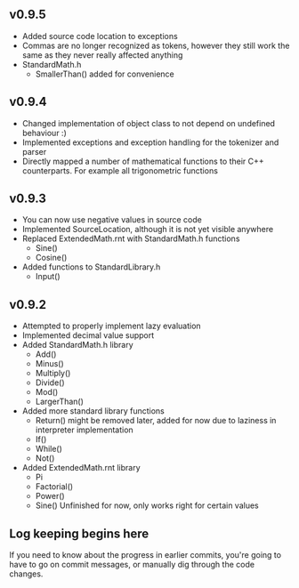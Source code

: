 ## v0.9.5

* Added source code location to exceptions
* Commas are no longer recognized as tokens, however they still work the same as they never really affected anything
* StandardMath.h
	* SmallerThan() added for convenience

## v0.9.4

* Changed implementation of object class to not depend on undefined behaviour :)
* Implemented exceptions and exception handling for the tokenizer and parser
* Directly mapped a number of mathematical functions to their C++ counterparts. For example all trigonometric functions

## v0.9.3

* You can now use negative values in source code
* Implemented SourceLocation, although it is not yet visible anywhere
* Replaced ExtendedMath.rnt with StandardMath.h functions
	* Sine()
	* Cosine()
* Added functions to StandardLibrary.h
	* Input()

## v0.9.2

* Attempted to properly implement lazy evaluation
* Implemented decimal value support
* Added StandardMath.h library
	* Add()
	* Minus()
	* Multiply()
	* Divide()
	* Mod()
	* LargerThan()
* Added more standard library functions
	* Return() might be removed later, added for now due to laziness in interpreter implementation
	* If()
	* While()
	* Not()
* Added ExtendedMath.rnt library
	* Pi
	* Factorial()
	* Power()
	* Sine() Unfinished for now, only works right for certain values

## Log keeping begins here

If you need to know about the progress in earlier commits, you're going to have to go on commit messages, or manually dig through the code changes.